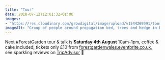 ```yaml
---
title: "Tour"
date: 2018-07-12T12:01:32+01:00
images: 
- "https://res.cloudinary.com/growdigital/image/upload/v1544269991/tour-42324668894.jpg"
imageAlt: "Group of people around propagation bed, trees and hedge in background, polytunnel to the side"
---
```


Next #ForestGarden tour & talk is **Saturday 4th August** 10am–1pm, coffee & cake included, tickets only £10 from [forestgardenwales.eventbrite.co.uk](https://forestgardenwales.eventbrite.co.uk), see sparkling reviews on [TripAdvisor](https://www.tripadvisor.co.uk/Attraction_Review-g580438-d13991813-Reviews-Forest_Garden_Wales-Newcastle_Emlyn_Carmarthenshire_Wales.html) 🙂

